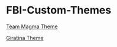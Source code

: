 # FBI-Custom-Themes

[Team Magma Theme](https://github.com/GrewdonGaming21/FBI-Custom-Themes/tree/Team-Magma)

[Giratina Theme](https://github.com/GrewdonGaming21/FBI-Custom-Themes/tree/Giratina)
